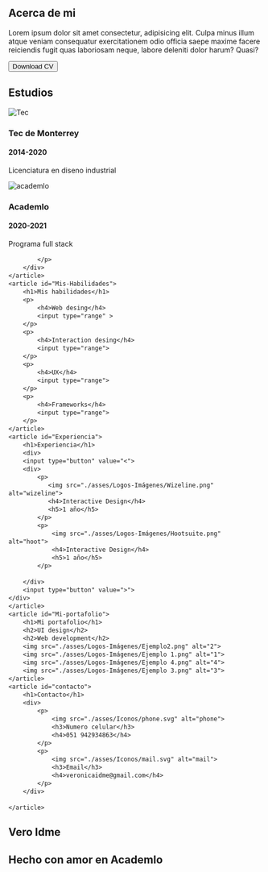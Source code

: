    
</section>
    <sec>
        <article id="Acerca de mi">
        <h1>Acerca de mi</h1>
        <p>Lorem ipsum dolor sit amet consectetur, adipisicing elit. Culpa minus illum atque veniam consequatur exercitationem odio officia saepe maxime facere reiciendis fugit quas laboriosam neque, labore deleniti dolor harum? Quasi?</p>
      <input type="button" value="Download CV">
    </article>
    <article id="Estudios">
        <h1>Estudios</h1>
        <div>
            <p>
                <img src="./asses/Logos-Imágenes/Tec.png" alt="Tec">
                <h3>Tec de Monterrey</h3>
                <h4>2014-2020</h4>
                <p>Licenciatura en diseno industrial</p>
            </p>
            <p>
                <img src="./asses/Logos-Imágenes/logo_academlo.png" alt="academlo">
                <h3>Academlo</h3>
                <h4>2020-2021</h4>
                <p>Programa full stack</p>

            </p>
        </div>
    </article>
    <article id="Mis-Habilidades">
        <h1>Mis habilidades</h1>
        <p>
            <h4>Web desing</h4>
            <input type="range" >
        </p>
        <p>
            <h4>Interaction desing</h4>
            <input type="range">
        </p>
        <p>
            <h4>UX</h4>
            <input type="range">
        </p>
        <p>
            <h4>Frameworks</h4>
            <input type="range">
        </p>
    </article>
    <article id="Experiencia">
        <h1>Experiencia</h1>
        <div>
        <input type="button" value="<">
        <div>
            <p>
               <img src="./asses/Logos-Imágenes/Wizeline.png" alt="wizeline">
               <h4>Interactive Design</h4>
               <h5>1 año</h5>
            </p>
            <p>
                <img src="./asses/Logos-Imágenes/Hootsuite.png" alt="hoot">
                <h4>Interactive Design</h4>
                <h5>1 año</h5>
            </p>

        </div>
        <input type="button" value=">">
    </div>
    </article>
    <article id="Mi-portafolio">
        <h1>Mi portafolio</h1>
        <h2>UI design</h2>
        <h2>Web development</h2>
        <img src="./asses/Logos-Imágenes/Ejemplo2.png" alt="2">
        <img src="./asses/Logos-Imágenes/Ejemplo 1.png" alt="1">
        <img src="./asses/Logos-Imágenes/Ejemplo 4.png" alt="4">
        <img src="./asses/Logos-Imágenes/Ejemplo 3.png" alt="3">
    </article>
    <article id="contacto">
        <h1>Contacto</h1>
        <div>
            <p>
                <img src="./asses/Iconos/phone.svg" alt="phone">
                <h3>Numero celular</h3>
                <h4>051 942934863</h4>
            </p>
            <p>
                <img src="./asses/Iconos/mail.svg" alt="mail">
                <h3>Email</h3>
                <h4>veronicaidme@gmail.com</h4>
            </p>
        </div>
        
    </article>
</sec>
</main>
<footer>
    <h1>Vero Idme</h1>
    <h2>Hecho con amor en Academlo</h2>
</footer>
    
</body>
</html>
